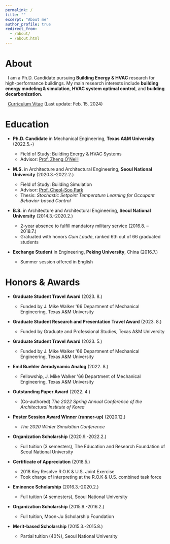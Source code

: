 ```yaml
---
permalink: /
title: ""
excerpt: "About me"
author_profile: true
redirect_from: 
  - /about/
  - /about.html
---
```

About
======
&nbsp; I am a Ph.D. Candidate pursuing **Building Energy & HVAC** research for high-performance buildings.
My main research interests include **building energy modeling & simulation**, **HVAC system optimal control**, and **building decarbonization**.  

&nbsp; [Curriculum Vitae](http://youngsik-choi.github.io/files/CV_ChoiY.pdf) (Last update: Feb. 15, 2024)


Education
======

* **Ph.D. Candidate** in Mechanical Engineering, **Texas A&M University** (2022.5.-)
  * Field of Study: Building Energy & HVAC Systems 
  * Advisor: [Prof. Zheng O'Neill](https://hvac.engr.tamu.edu/)

* **M.S.** in Architecture and Architectural Engineering, **Seoul National University** (2020.3.-2022.2.)
  * Field of Study: Building Simulation
  * Advisor: [Prof. Cheol-Soo Park](http://bs.snu.ac.kr/)
  * Thesis: *Stochastic Setpoint Temperature Learning for Occupant Behavior-based Control*

* **B.S.** in Architecture and Architectural Engineering, **Seoul National University** (2014.3.-2020.2.)
  * 2-year absence to fulfill mandatory military service (2016.8. – 2018.7.)
  * Gratuated with honors *Cum Laude*, ranked 6th out of 66 graduated students

* **Exchange Student** in Engineering, **Peking University**, China (2016.7.)
  * Summer session offered in English


Honors & Awards
======
* **Graduate Student Travel Award**	(2023. 8.)
  * Funded by J. Mike Walker '66 Department of Mechanical Engineering, Texas A&M University
    
* **Graduate Student Research and Presentation Travel Award**	(2023. 8.)
  * Funded by Graduate and Professional Studies, Texas A&M University

* **Graduate Student Travel Award**	(2023. 5.)
  * Funded by J. Mike Walker '66 Department of Mechanical Engineering, Texas A&M University

* **Emil Buehler Aerodynamic Analog** (2022. 8.)
  * Fellowship, J. Mike Walker '66 Department of Mechanical Engineering, Texas A&M University

* **Outstanding Paper Award** (2022. 4.)
  * (Co-authored) *The 2022 Spring Annual Conference of the Architectural Institute of Korea*

* [**Poster Session Award Winner (runner-up)**](http://youngsik-choi.github.io/files/WSC2020_Award.pdf)	(2020.12.)
  * *The 2020 Winter Simulation Conference*

* **Organization Scholarship** (2020.9.-2022.2.)
  * Full tuition (3 semesters), The Education and Research Foundation of Seoul National University

* **Certificate of Appreciation** (2018.5.)
  * 2018 Key Resolve R.O.K & U.S. Joint Exercise
  * Took charge of interpreting at the R.O.K & U.S. combined task force

* **Eminence Scholarship** (2016.3.-2020.2.)
  * Full tuition (4 semesters), Seoul National University
  
* **Organization Scholarship** (2015.9.-2016.2.)
  * Full tuition, Moon-Ju Scholarship Foundation

* **Merit-based Scholarship** (2015.3.-2015.8.)
  * Partial tuition (40%), Seoul National University

